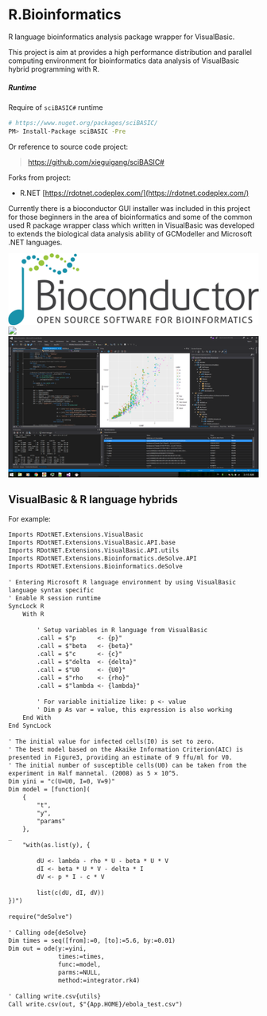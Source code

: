 # R.Bioinformatics
R language bioinformatics analysis package wrapper for VisualBasic.

This project is aim at provides a high performance distribution and parallel computing environment for bioinformatics data analysis of VisualBasic hybrid programming with R.


##### Runtime

Require of ``sciBASIC#`` runtime

```bash
# https://www.nuget.org/packages/sciBASIC/
PM> Install-Package sciBASIC -Pre
```

Or reference to source code project:

> https://github.com/xieguigang/sciBASIC#

Forks from project:
+ R.NET   [https://rdotnet.codeplex.com/](https://rdotnet.codeplex.com/)

Currently there is a bioconductor GUI installer was included in this project for those beginners in the area of bioinformatics and some of the common used R package wrapper class which written in VisualBasic was developed to extends the biological data analysis ability of GCModeller and Microsoft .NET languages.

![](./Bioconductor/bioconductor_logo_rgb.jpg)
![](./Bioconductor/screenshot.png?raw=true)
![](./20160312032449.png)

## VisualBasic & R language hybrids

For example:

```vbnet
Imports RDotNET.Extensions.VisualBasic
Imports RDotNET.Extensions.VisualBasic.API.base
Imports RDotNET.Extensions.VisualBasic.API.utils
Imports RDotNET.Extensions.Bioinformatics.deSolve.API
Imports RDotNET.Extensions.Bioinformatics.deSolve

' Entering Microsoft R language environment by using VisualBasic language syntax specific
' Enable R session runtime
SyncLock R
    With R

        ' Setup variables in R language from VisualBasic
        .call = $"p      <- {p}"
        .call = $"beta   <- {beta}"
        .call = $"c      <- {c}"
        .call = $"delta  <- {delta}"
        .call = $"U0     <- {U0}"
        .call = $"rho    <- {rho}"
        .call = $"lambda <- {lambda}"

        ' For variable initialize like: p <- value
        ' Dim p As var = value, this expression is also working
    End With
End SyncLock

' The initial value for infected cells(I0) is set to zero.
' The best model based on the Akaike Information Criterion(AIC) is presented in Figure3, providing an estimate of 9 ffu/ml for V0.
' The initial number of susceptible cells(U0) can be taken from the experiment in Half mannetal. (2008) as 5 × 10^5.
Dim yini = "c(U=U0, I=0, V=9)"
Dim model = [function](
    {
        "t",
        "y",
        "params"
    },
_
    "with(as.list(y), {

        dU <- lambda - rho * U - beta * U * V
        dI <- beta * U * V - delta * I
        dV <- p * I - c * V

        list(c(dU, dI, dV))
})")

require("deSolve")

' Calling ode{deSolve}
Dim times = seq([from]:=0, [to]:=5.6, by:=0.01)
Dim out = ode(y:=yini,
              times:=times,
              func:=model,
              parms:=NULL,
              method:=integrator.rk4)

' Calling write.csv{utils}
Call write.csv(out, $"{App.HOME}/ebola_test.csv")
```

